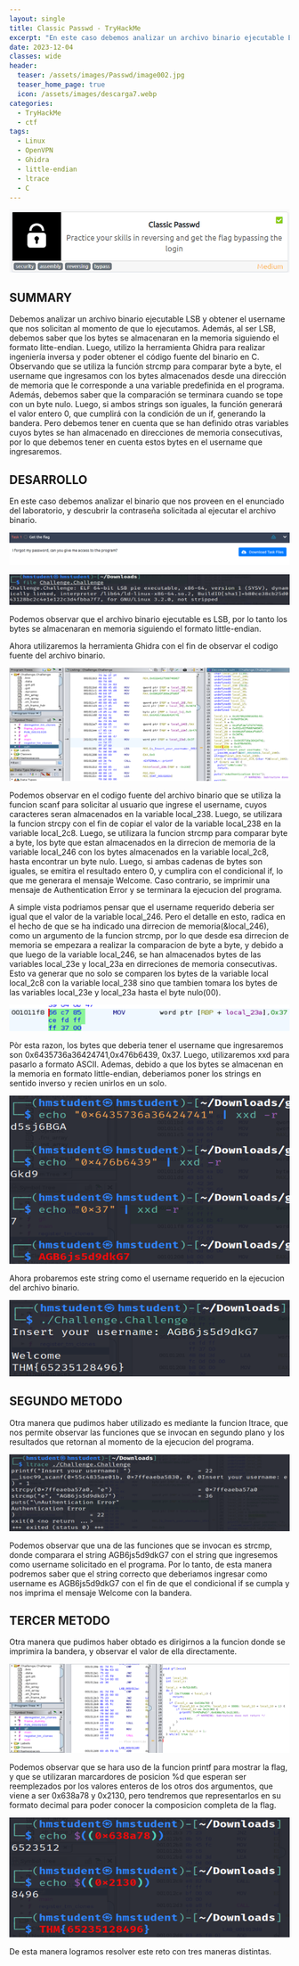 ```yaml
---
layout: single
title: Classic Passwd - TryHackMe
excerpt: "En este caso debemos analizar un archivo binario ejecutable ELF y obtener el passwod que nos solicitan al momento de que lo ejecutamos. Pero antes nos damos cuenta de que si utilizamos el comando file sobre el archivo con el fin de saber el tipo y formato del archivo, nos toparemos con un mensaje de error, y esto es debido a que el sexto byte ha sido alterado. Además, este sexto byte va a definir la endianidad del archivo ELF de 64 bits. Una vez corregido el byte, podremos utilizar Ghidra para poder observar y analizar el código fuente del archivo binario, logrando saber que la contraseña solicitada debe tener 13 caracteres. Además, logramos saber que el programa realiza una comparación de los caracteres ingresados en la contraseña con otros caracteres de otras variables predefinidas en el programa, pero debemos tener en cuenta que los bytes de las variables predefinida se almacenan en la memoria en el formato little-endian. Para comprobar esto podemos utilizar el marco radaere2 en su modo depuración."
date: 2023-12-04	
classes: wide
header:
  teaser: /assets/images/Passwd/image002.jpg
  teaser_home_page: true
  icon: /assets/images/descarga7.webp
categories:
  - TryHackMe
  - ctf
tags:
  - Linux  
  - OpenVPN
  - Ghidra
  - little-endian
  - ltrace
  - C
---
```


![](/assets/images/Passwd/image001.png)

## SUMMARY

Debemos analizar un archivo binario ejecutable LSB y obtener el username que nos solicitan al momento de que lo ejecutamos. Además, al ser LSB, debemos saber que los bytes se almacenaran en la memoria siguiendo el formato litte-endian. Luego, utilizo la herramienta Ghidra para realizar ingeniería inversa y poder obtener el código fuente del binario en C. Observando que se utiliza la función strcmp para comparar byte a byte, el username que ingresamos con los bytes almacenados desde una dirección de memoria que le corresponde a una variable predefinida en el programa. Además, debemos saber que la comparación se terminara cuando se tope con un byte nulo. Luego, si ambos strings son iguales, la función generará el valor entero 0, que cumplirá con la condición de un if, generando la bandera. Pero debemos tener en cuenta que se han definido otras variables cuyos bytes se han almacenado en direcciones de memoria consecutivas, por lo que debemos tener en cuenta estos bytes en el username que ingresaremos.

## DESARROLLO

En este caso debemos analizar el binario que nos proveen en el enunciado del laboratorio, y descubrir la contraseña solicitada al ejecutar el archivo binario.

![](/assets/images/Passwd/image003.png)

![](/assets/images/Passwd/image004.png)

Podemos observar que el archivo binario ejecutable es LSB, por lo tanto los bytes se almacenaran en memoria siguiendo el formato little-endian.

Ahora utilizaremos la herramienta Ghidra con el fin de observar el codigo fuente del archivo binario.

![](/assets/images/Passwd/image005.png)

Podemos observar en el codigo fuente del archivo binario que se utiliza la funcion scanf para solicitar al usuario que ingrese el username, cuyos caracteres seran almacenados en la variable local_238. Luego, se utilizara la funcion strcpy con el fin de copiar el valor de la variable local_238 en la variable local_2c8. Luego, se utilizara la funcion strcmp para comparar byte a byte, los byte que estan almacenados en la dirrecion de memoria de la variable local_246 con los bytes almacenados en la variable local_2c8, hasta encontrar un byte nulo. Luego, si ambas cadenas de bytes son iguales, se emitira el resultado entero 0, y cumplira con el condicional if, lo que me generara el mensaje Welcome. Caso contrario, se imprimir una mensaje de Authentication Error y se terminara la ejecucion del programa.

A simple vista podriamos pensar que el username requerido deberia ser igual que el valor de la variable local_246. Pero el detalle en esto, radica en el hecho de que se ha indicado una dirrecion de memoria(&local_246), como un argumento de la funcion strcmp, por lo que desde esa dirrecion de memoria se empezara a realizar la comparacion de byte a byte, y debido a que luego de la variable local_246, se han almacenados bytes de las variables local_23e y local_23a en dirreciones de memoria consecutivas. Esto va generar que no solo se comparen los bytes de la variable local local_2c8 con la variable local_238 sino que tambien tomara los bytes de las variables local_23e y local_23a hasta el byte nulo(00).

![](/assets/images/Passwd/image006.png)

Pòr esta razon, los bytes que deberia tener el username que ingresaremos son 0x6435736a36424741,0x476b6439, 0x37. Luego, utilizaremos xxd para pasarlo a formato ASCII. Ademas, debido a que los bytes se almacenan en la memoria en formato little-endian, deberiamos poner los strings en sentido inverso y recien unirlos en un solo.

![](/assets/images/Passwd/image007.png)

Ahora probaremos este string como el username requerido en la ejecucion del archivo binario.

![](/assets/images/Passwd/image008.png)

## SEGUNDO METODO

Otra manera que pudimos haber utilizado es mediante la funcion ltrace, que nos permite observar las funciones que se invocan en segundo plano y los resultados que retornan al momento de la ejecucion del programa.

![](/assets/images/Passwd/image009.png)

Podemos observar que una de las funciones que se invocan es strcmp, donde comparara el string AGB6js5d9dkG7 con el string que ingresemos como username solicitado en el programa. Por lo tanto, de esta manera podremos saber que el string correcto que deberiamos ingresar como username es AGB6js5d9dkG7 con el fin de que el condicional if se cumpla y nos imprima el mensaje Welcome con la bandera.

## TERCER METODO
Otra manera que pudimos haber obtado es dirigirnos a la funcion donde se imprimira la bandera, y observar el valor de ella directamente.

![](/assets/images/Passwd/image010.png)

Podemos observar que se hara uso de la funcion printf para mostrar la flag, y que se utilizaran marcardores de posicion %d que esperan ser reemplezados por los valores enteros de los otros dos argumentos, que viene a ser 0x638a78 y 0x2130, pero tendremos que representarlos en su formato decimal para poder conocer la composicion completa de la flag.

![](/assets/images/Passwd/image011.png)

De esta manera logramos resolver este reto con tres maneras distintas.



























